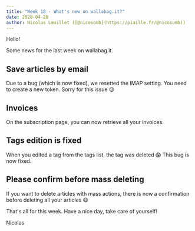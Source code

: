 ```yaml
---
title: "Week 18 - What's new on wallabag.it?"
date: 2020-04-28
author: Nicolas Lœuillet ([@nicosomb](https://piaille.fr/@nicosomb))
---
```


Hello!

Some news for the last week on wallabag.it.

## Save articles by email

Due to a bug (which is now fixed), we resetted the IMAP setting. You need to create a new token. Sorry for this issue 😢

## Invoices

On the subscription page, you can now retrieve all your invoices.

## Tags edition is fixed

When you edited a tag from the tags list, the tag was deleted 😱 This bug is now fixed.

## Please confirm before mass deleting

If you want to delete articles with mass actions, there is now a confirmation before deleting all your articles 😅

That's all for this week. Have a nice day, take care of yourself!

Nicolas
